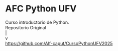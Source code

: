 # AFC Python UFV

Curso introductorio de Python.  
Repositorio Original  
        |  
        v  
https://github.com/Alf-caput/CursoPythonUFV2025
